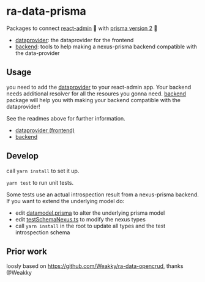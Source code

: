 # ra-data-prisma

Packages to connect [react-admin](https://marmelab.com/react-admin) 🧩 with [prisma version 2](https://github.com/prisma/prisma) 🌈

- [dataprovider](./packages/dataprovider/README.md): the dataprovider for the frontend
- [backend](./packages/backend/README.md): tools to help making a nexus-prisma backend compatible with the data-provider

## Usage

you need to add the [dataprovider](./packages/dataprovider/README.md) to your react-admin app.
Your backend needs additional resolver for all the resoures you gonna need. [backend](./packages/backend/README.md) package will help you with making your backend compatible with the dataprovider!

See the readmes above for further information.

- [dataprovider (frontend)](./packages/dataprovider/README.md)
- [backend](./packages/backend/README.md)

## Develop

call `yarn install` to set it up.

`yarn test` to run unit tests.

Some tests use an actual introspection result from a nexus-prisma backend. If you want to extend the underlying model do:

- edit [datamodel.prisma](packages/dataprovider/test-data/datamodel.prisma) to alter the underlying prisma model
- edit [testSchemaNexus.ts](packages/dataprovider/test-data/testSchemaNexus.ts) to modify the nexus types
- call `yarn install` in the root to update all types and the test introspection schema

## Prior work

loosly based on https://github.com/Weakky/ra-data-opencrud, thanks @Weakky
